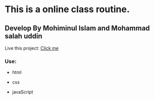# This is a online class routine.
## Develop By Mohiminul Islam and Mohammad salah uddin
Live this project: [Click me](https://madcoderteam.github.io/misbahedm.github.io/)
### Use:
* html

* css

* javaScript
